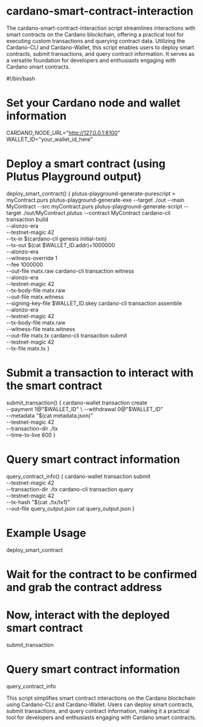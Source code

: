 # cardano-smart-contract-interaction      
The cardano-smart-contract-interaction script streamlines interactions with smart contracts on the Cardano blockchain, offering a practical tool for executing custom transactions and querying contract data.
Utilizing the Cardano-CLI and Cardano-Wallet, this script enables users to deploy smart contracts, submit transactions, and query contract information. It serves as a versatile foundation for developers and enthusiasts engaging with Cardano smart contracts.

#!/bin/bash

# Set your Cardano node and wallet information
CARDANO_NODE_URL="http://127.0.0.1:8100"
WALLET_ID="your_wallet_id_here"

# Deploy a smart contract (using Plutus Playground output)
deploy_smart_contract() {
    plutus-playground-generate-purescript > myContract.purs
    plutus-playground-generate-exe --target ./out --main MyContract --src myContract.purs
    plutus-playground-generate-script --target ./out/MyContract.plutus --contract MyContract
    cardano-cli transaction build \
        --alonzo-era \
        --testnet-magic 42 \
        --tx-in $(cardano-cli genesis initial-txin) \
        --tx-out $(cat $WALLET_ID.addr)+1000000 \
        --alonzo-era \
        --witness-override 1 \
        --fee 1000000 \
        --out-file matx.raw
    cardano-cli transaction witness \
        --alonzo-era \
        --testnet-magic 42 \
        --tx-body-file matx.raw \
        --out-file matx.witness \
        --signing-key-file $WALLET_ID.skey
    cardano-cli transaction assemble \
        --alonzo-era \
        --testnet-magic 42 \
        --tx-body-file matx.raw \
        --witness-file matx.witness \
        --out-file matx.tx
    cardano-cli transaction submit \
        --testnet-magic 42 \
        --tx-file matx.tx
}

# Submit a transaction to interact with the smart contract
submit_transaction() {
    cardano-wallet transaction create \
        --payment 1@"$WALLET_ID" \
        --withdrawal 0@"$WALLET_ID" \
        --metadata "$(cat metadata.json)" \
        --testnet-magic 42 \
        --transaction-dir ./tx \
        --time-to-live 600
}

# Query smart contract information
query_contract_info() {
    cardano-wallet transaction submit \
        --testnet-magic 42 \
        --transaction-dir ./tx
    cardano-cli transaction query \
        --testnet-magic 42 \
        --tx-hash "$(cat ./tx/tx1)" \
        --out-file query_output.json
    cat query_output.json
}

# Example Usage
deploy_smart_contract

# Wait for the contract to be confirmed and grab the contract address

# Now, interact with the deployed smart contract
submit_transaction

# Query smart contract information
query_contract_info

This script simplifies smart contract interactions on the Cardano blockchain using Cardano-CLI and Cardano-Wallet. Users can deploy smart contracts, submit transactions, and query contract information, making it a practical tool for developers and enthusiasts engaging with Cardano smart contracts.

